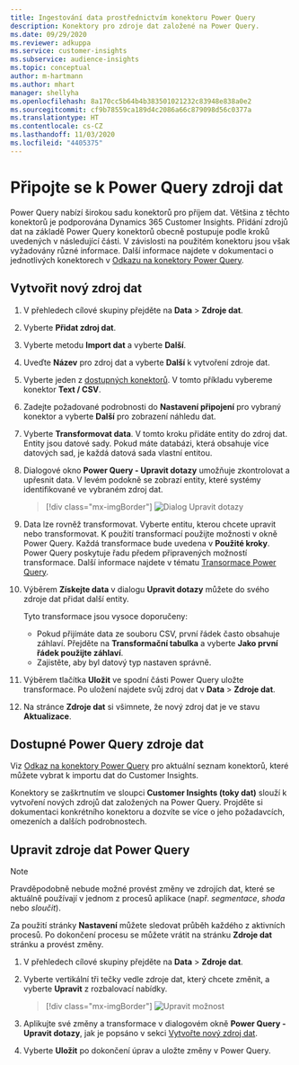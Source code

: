 ```yaml
---
title: Ingestování data prostřednictvím konektoru Power Query
description: Konektory pro zdroje dat založené na Power Query.
ms.date: 09/29/2020
ms.reviewer: adkuppa
ms.service: customer-insights
ms.subservice: audience-insights
ms.topic: conceptual
author: m-hartmann
ms.author: mhart
manager: shellyha
ms.openlocfilehash: 8a170cc5b64b4b383501021232c83948e838a0e2
ms.sourcegitcommit: cf9b78559ca189d4c2086a66c879098d56c0377a
ms.translationtype: HT
ms.contentlocale: cs-CZ
ms.lasthandoff: 11/03/2020
ms.locfileid: "4405375"
---
```

# <a name="connect-to-a-power-query-data-source"></a>Připojte se k Power Query zdroji dat

Power Query nabízí širokou sadu konektorů pro příjem dat. Většina z těchto konektorů je podporována Dynamics 365 Customer Insights. Přidání zdrojů dat na základě Power Query konektorů obecně postupuje podle kroků uvedených v následující části. V závislosti na použitém konektoru jsou však vyžadovány různé informace. Další informace najdete v dokumentaci o jednotlivých konektorech v [Odkazu na konektory Power Query](https://docs.microsoft.com/power-query/connectors/).

## <a name="create-a-new-data-source"></a>Vytvořit nový zdroj dat

1. V přehledech cílové skupiny přejděte na **Data** > **Zdroje dat**.

1. Vyberte **Přidat zdroj dat**.

1. Vyberte metodu **Import dat** a vyberte **Další**.

1. Uveďte **Název** pro zdroj dat a vyberte **Další** k vytvoření zdroje dat.

1. Vyberte jeden z [dostupných konektorů](#available-power-query-data-sources). V tomto příkladu vybereme konektor **Text / CSV**.

1. Zadejte požadované podrobnosti do **Nastavení připojení** pro vybraný konektor a vyberte **Další** pro zobrazení náhledu dat.

1. Vyberte **Transformovat data**. V tomto kroku přidáte entity do zdroj dat. Entity jsou datové sady. Pokud máte databázi, která obsahuje více datových sad, je každá datová sada vlastní entitou.

1. Dialogové okno **Power Query - Upravit dotazy** umožňuje zkontrolovat a upřesnit data. V levém podokně se zobrazí entity, které systémy identifikované ve vybraném zdroj dat.

   > [!div class="mx-imgBorder"]
   > ![Dialog Upravit dotazy](media/data-manager-configure-edit-queries.png "Dialog Upravit dotazy")

1. Data lze rovněž transformovat. Vyberte entitu, kterou chcete upravit nebo transformovat. K použití transformací použijte možnosti v okně Power Query. Každá transformace bude uvedena v **Použité kroky**. Power Query poskytuje řadu předem připravených možností transformace. Další informace najdete v tématu [Transormace Power Query](https://docs.microsoft.com/power-query/power-query-what-is-power-query#transformations).

1. Výběrem **Získejte data** v dialogu **Upravit dotazy** můžete do svého zdroje dat přidat další entity.

   Tyto transformace jsou vysoce doporučeny:

   - Pokud přijímáte data ze souboru CSV, první řádek často obsahuje záhlaví. Přejděte na **Transformační tabulka** a vyberte **Jako první řádek použijte záhlaví**.
   - Zajistěte, aby byl datový typ nastaven správně.

1. Výběrem tlačítka **Uložit** ve spodní části Power Query uložte transformace. Po uložení najdete svůj zdroj dat v **Data** > **Zdroje dat**.

1. Na stránce **Zdroje dat** si všimnete, že nový zdroj dat je ve stavu **Aktualizace**.

## <a name="available-power-query-data-sources"></a>Dostupné Power Query zdroje dat

Viz [Odkaz na konektory Power Query](https://docs.microsoft.com/power-query/connectors/) pro aktuální seznam konektorů, které můžete vybrat k importu dat do Customer Insights. 

Konektory se zaškrtnutím ve sloupci **Customer Insights (toky dat)** slouží k vytvoření nových zdrojů dat založených na Power Query. Projděte si dokumentaci konkrétního konektoru a dozvíte se více o jeho požadavcích, omezeních a dalších podrobnostech.

## <a name="edit-power-query-data-sources"></a>Upravit zdroje dat Power Query

> [!NOTE]
> Pravděpodobně nebude možné provést změny ve zdrojích dat, které se aktuálně používají v jednom z procesů aplikace (např. *segmentace*, *shoda* nebo *sloučit*). 
>
> Za použití stránky **Nastavení** můžete sledovat průběh každého z aktivních procesů. Po dokončení procesu se můžete vrátit na stránku **Zdroje dat** stránku a provést změny.

1. V přehledech cílové skupiny přejděte na **Data** > **Zdroje dat**.

2. Vyberte vertikální tři tečky vedle zdroje dat, který chcete změnit, a vyberte **Upravit** z rozbalovací nabídky.

   > [!div class="mx-imgBorder"]
   > ![Upravit možnost](media/edit-option-data-sources.png "Upravit možnost")

3. Aplikujte své změny a transformace v dialogovém okně **Power Query - Upravit dotazy**, jak je popsáno v sekci [Vytvořte nový zdroj dat](#create-a-new-data-source).

4. Vyberte **Uložit** po dokončení úprav a uložte změny v Power Query.
